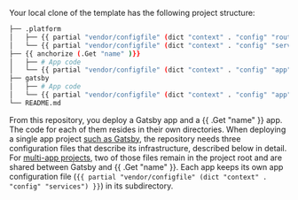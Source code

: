 Your local clone of the template has the following project structure:

```bash
├── .platform
│   ├── {{ partial "vendor/configfile" (dict "context" . "config" "routes" "strip" true ) }}
│   └── {{ partial "vendor/configfile" (dict "context" . "config" "services" "strip" true) }}
├── {{ anchorize (.Get "name" )}}
│   ├── # App code
│   └── {{ partial "vendor/configfile" (dict "context" . "config" "app") }}
├── gatsby
│   ├── # App code
│   └── {{ partial "vendor/configfile" (dict "context" . "config" "app") }}
└── README.md
```

From this repository, you deploy a Gatsby app and a {{ .Get "name" }} app.
The code for each of them resides in their own directories.
When deploying a single app project [such as Gatsby](/guides/gatsby/deploy.html),
the repository needs three configuration files that describe its infrastructure, described below in detail.
For [multi-app projects](/create-apps/multi-app/_index.md),
two of those files remain in the project root and are shared between Gatsby and {{ .Get "name" }}.
Each app keeps its own app configuration file (`{{ partial "vendor/configfile" (dict "context" . "config" "services") }}`) in its subdirectory.
